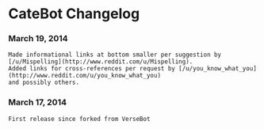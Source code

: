 # CateBot Changelog

### March 19, 2014
	Made informational links at bottom smaller per suggestion by [/u/Mispelling](http://www.reddit.com/u/Mispelling).
	Added links for cross-references per request by [/u/you_know_what_you](http://www.reddit.com/u/you_know_what_you)
	and possibly others.
	
### March 17, 2014
	First release since forked from VerseBot
